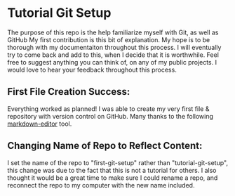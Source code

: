 # Tutorial Git Setup
The purpose of this repo is the help familiarize myself with Git, as well as GitHub
My first contribution is this bit of explanation. My hope is to be thorough with my documentaiton throughout this process.
I will eventually try to come back and add to this, when I decide that it is worthwhile.
Feel free to suggest anything you can think of, on any of my public projects. I would love to hear your feedback throughout this process.

## First File Creation Success:
Everything worked as planned! I was able to create my very first file & repository with version control on GitHub. Many thanks to the following [markdown-editor](https://markdown-editor.github.io/# "markdown-editor") tool.

## Changing Name of Repo to Reflect Content:
I set the name of the repo to "first-git-setup" rather than "tutorial-git-setup", this change was due to the fact that this is not a tutorial for others.
I also thought it would be a great time to make sure I could rename a repo, and reconnect the repo to my computer with the new name included.